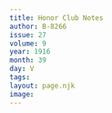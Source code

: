 ```yaml
---
title: Honor Club Notes
author: B-8266
issue: 27
volume: 9
year: 1916
month: 39
day: V
tags:
layout: page.njk
image:
---
```

